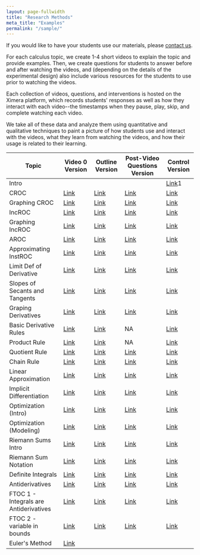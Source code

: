 ```yaml
---
layout: page-fullwidth
title: "Research Methods"
meta_title: "Examples"
permalink: "/sample/"
---
```


If you would like to have your students use our materials, please <a href="mailto:info@calcvids.org">contact us</a>.

For each calculus topic, we create 1-4 short videos to explain the topic and provide examples. Then, we create questions for students to answer before and after watching the videos, and (depending on the details of the experimental design) also include various resources for the students to use prior to watching the videos.

Each collection of videos, questions, and interventions is hosted on the Ximera platform, which records students' responses as well as how they interact with each video--the timestamps when they pause, play, skip, and complete watching each video.

We take all of these data and analyze them using quantitative and qualitative techniques to paint a picture of how students use and interact with the videos, what they learn from watching the videos, and how their usage is related to their learning.

| Topic                                  | Video 0 Version                                              | Outline Version                                              | Post-Video Questions Version                                | Control Version                                               |
|----------------------------------------|--------------------------------------------------------------|--------------------------------------------------------------|-------------------------------------------------------------|---------------------------------------------------------------|
| Intro                                  |                                                              |                                                              |                                                             | [Link](https://ximera.osu.edu/fall18calcvids/intro/intro/intro/name)1 |
| CROC                                   | [Link](https://ximera.osu.edu/fall18calcvids/v/croc/name)            | [Link](https://ximera.osu.edu/fall18calcvids/o/croc/name)            | [Link](https://ximera.osu.edu/fall18calcvids/q/croc/name)           | [Link](https://ximera.osu.edu/fall18calcvids/c/croc/name)             |
| Graphing CROC                          | [Link](https://ximera.osu.edu/fall18calcvids/v/graphingcroc/name)    | [Link](https://ximera.osu.edu/fall18calcvids/o/graphingcroc/name)    | [Link](https://ximera.osu.edu/fall18calcvids/q/graphingcroc/name)   | [Link](https://ximera.osu.edu/fall18calcvids/c/graphingcroc/name)     |
| IncROC                                 | [Link](https://ximera.osu.edu/fall18calcvids/v/incroc/name)          | [Link](https://ximera.osu.edu/fall18calcvids/o/incroc/name)          | [Link](https://ximera.osu.edu/fall18calcvids/q/incroc/name)         | [Link](https://ximera.osu.edu/fall18calcvids/c/incroc/name)           |
| Graphing IncROC                        | [Link](https://ximera.osu.edu/fall18calcvids/v/graphingincroc/name)  | [Link](https://ximera.osu.edu/fall18calcvids/o/graphingincroc/name)  | [Link](https://ximera.osu.edu/fall18calcvids/q/graphingincroc/name) | [Link](https://ximera.osu.edu/fall18calcvids/c/graphingincroc/name)   |
| AROC                                   | [Link](https://ximera.osu.edu/fall18calcvids/v/aroc/name)            | [Link](https://ximera.osu.edu/fall18calcvids/o/aroc/name)            | [Link](https://ximera.osu.edu/fall18calcvids/q/aroc/name)           | [Link](https://ximera.osu.edu/fall18calcvids/c/aroc/name)             |
| Approximating InstROC                  | [Link](https://ximera.osu.edu/fall18calcvids/v/approxiroc/name)      | [Link](https://ximera.osu.edu/fall18calcvids/o/approxiroc/name)      | [Link](https://ximera.osu.edu/fall18calcvids/q/approxiroc/name)     | [Link](https://ximera.osu.edu/fall18calcvids/c/approxiroc/name)       |
| Limit Def of Derivative                | [Link](https://ximera.osu.edu/fall18calcvids/v/limitdef/name)        | [Link](https://ximera.osu.edu/fall18calcvids/o/limitdef/name)        | [Link](https://ximera.osu.edu/fall18calcvids/q/limitdef/name)       | [Link](https://ximera.osu.edu/fall18calcvids/c/limitdef/name)         |
| Slopes of Secants and Tangents         | [Link](https://ximera.osu.edu/fall18calcvids/v/secanttangent/name)   | [Link](https://ximera.osu.edu/fall18calcvids/o/secanttangent/name)   | [Link](https://ximera.osu.edu/fall18calcvids/q/secanttangent/name)  | [Link](https://ximera.osu.edu/fall18calcvids/c/secanttangent/name)    |
| Graping Derivatives                    | [Link](https://ximera.osu.edu/fall18calcvids/v/graphingderiv/name)   | [Link](https://ximera.osu.edu/fall18calcvids/o/graphingderiv/name)   | [Link](https://ximera.osu.edu/fall18calcvids/q/graphingderiv/name)  | [Link](https://ximera.osu.edu/fall18calcvids/c/graphingderiv/name)    |
| Basic Derivative Rules                 | [Link](https://ximera.osu.edu/fall18calcvids/v/basicderivrules/name) | [Link](https://ximera.osu.edu/fall18calcvids/o/basicderivrules/name) | NA                                                          | [Link](https://ximera.osu.edu/fall18calcvids/c/basicderivrules/name)  |
| Product Rule                           | [Link](https://ximera.osu.edu/fall18calcvids/v/product/name)         | [Link](https://ximera.osu.edu/fall18calcvids/o/product/name)         | NA                                                          | [Link](https://ximera.osu.edu/fall18calcvids/c/product/name)          |
| Quotient Rule                          | [Link](https://ximera.osu.edu/fall18calcvids/v/quotient/name)        | [Link](https://ximera.osu.edu/fall18calcvids/o/quotient/name)        | [Link](https://ximera.osu.edu/fall18calcvids/q/quotient/name)       | [Link](https://ximera.osu.edu/fall18calcvids/c/quotient/name)         |
| Chain Rule                             | [Link](https://ximera.osu.edu/fall18calcvids/v/chain/name)           | [Link](https://ximera.osu.edu/fall18calcvids/o/chain/name)           | [Link](https://ximera.osu.edu/fall18calcvids/q/chain/name)          | [Link](https://ximera.osu.edu/fall18calcvids/c/chain/name)            |
| Linear Approximation                   | [Link](https://ximera.osu.edu/fall18calcvids/v/linapprox/name)       | [Link](https://ximera.osu.edu/fall18calcvids/o/linapprox/name)       | [Link](https://ximera.osu.edu/fall18calcvids/q/linapprox/name)      | [Link](https://ximera.osu.edu/fall18calcvids/c/linapprox/name)        |
| Implicit Differentiation               | [Link](https://ximera.osu.edu/fall18calcvids/v/implicit/name)        | [Link](https://ximera.osu.edu/fall18calcvids/o/implicit/name)        | [Link](https://ximera.osu.edu/fall18calcvids/q/implicit/name)       | [Link](https://ximera.osu.edu/fall18calcvids/c/implicit/name)         |
| Optimization (Intro)                   | [Link](https://ximera.osu.edu/fall18calcvids/v/optintro/name)        | [Link](https://ximera.osu.edu/fall18calcvids/o/optintro/name)        | [Link](https://ximera.osu.edu/fall18calcvids/q/optintro/name)       | [Link](https://ximera.osu.edu/fall18calcvids/c/optintro/name)         |
| Optimization (Modeling)                | [Link](https://ximera.osu.edu/fall18calcvids/v/optmodel/name)        | [Link](https://ximera.osu.edu/fall18calcvids/o/optmodel/name)        | [Link](https://ximera.osu.edu/fall18calcvids/q/optmodel/name)       | [Link](https://ximera.osu.edu/fall18calcvids/c/optmodel/name)         |
| Riemann Sums Intro                     | [Link](https://ximera.osu.edu/fall18calcvids/v/rsintro/name)         | [Link](https://ximera.osu.edu/fall18calcvids/o/rsintro/name)         | [Link](https://ximera.osu.edu/fall18calcvids/q/rsintro/name)        | [Link](https://ximera.osu.edu/fall18calcvids/c/rsintro/name)          |
| Riemann Sum Notation                   | [Link](https://ximera.osu.edu/fall18calcvids/v/rsnotation/name)      | [Link](https://ximera.osu.edu/fall18calcvids/o/rsnotation/name)      | [Link](https://ximera.osu.edu/fall18calcvids/q/rsnotation/name)     | [Link](https://ximera.osu.edu/fall18calcvids/c/rsnotation/name)       |
| Definite Integrals                     | [Link](https://ximera.osu.edu/fall18calcvids/v/defint/name)          | [Link](https://ximera.osu.edu/fall18calcvids/o/defint/name)          | [Link](https://ximera.osu.edu/fall18calcvids/q/defint/name)         | [Link](https://ximera.osu.edu/fall18calcvids/c/defint/name)           |
| Antiderivatives                        | [Link](https://ximera.osu.edu/fall18calcvids/v/antideriv/name)       | [Link](https://ximera.osu.edu/fall18calcvids/o/antideriv/name)       | [Link](https://ximera.osu.edu/fall18calcvids/q/antideriv/name)      | [Link](https://ximera.osu.edu/fall18calcvids/c/antideriv/name)        |
| FTOC 1 - Integrals are Antiderivatives | [Link](https://ximera.osu.edu/fall18calcvids/v/ftoc1/name)           | [Link](https://ximera.osu.edu/fall18calcvids/o/ftoc1/name)           | [Link](https://ximera.osu.edu/fall18calcvids/q/ftoc1/name)          | [Link](https://ximera.osu.edu/fall18calcvids/c/ftoc1/name)            |
| FTOC 2 - variable in bounds            | [Link](https://ximera.osu.edu/fall18calcvids/v/ftoc2/name)           | [Link](https://ximera.osu.edu/fall18calcvids/o/ftoc2/name)           | [Link](https://ximera.osu.edu/fall18calcvids/q/ftoc2/name)          | [Link](https://ximera.osu.edu/fall18calcvids/c/ftoc2/name)            |
| Euler's Method                         | [Link](https://ximera.osu.edu/fall18calcvids/euler/euler)            |                                                              |                                                             |                                                               |

<!--* [Constant Rate of Change](https://ximera.osu.edu/calcvids/sample/croc)-->
<!--* [Approximating Instantaneous Rates of Change](https://ximera.osu.edu/calcvids/sample/arociroc)-->
<!--* [Graphing Derivatives](https://ximera.osu.edu/calcvids/sample/graphderiv)-->
<!--* [Basic Derivative Rules](https://ximera.osu.edu/calcvids/sample/derivrules)-->
<!--* The Chain Rule (Under revision)-->
<!--* [Optimization](https://ximera.osu.edu/calcvids/sample/opt)-->
<!--* [Integrals from Riemann Sums](https://ximera.osu.edu/calcvids/sample/rs)-->
<!--* [Antiderivatives](https://ximera.osu.edu/calcvids/sample/antideriv)-->




<!--* [5: The Chain Rule](5)-->
<!--* [8: Antiderivatives](8)-->
